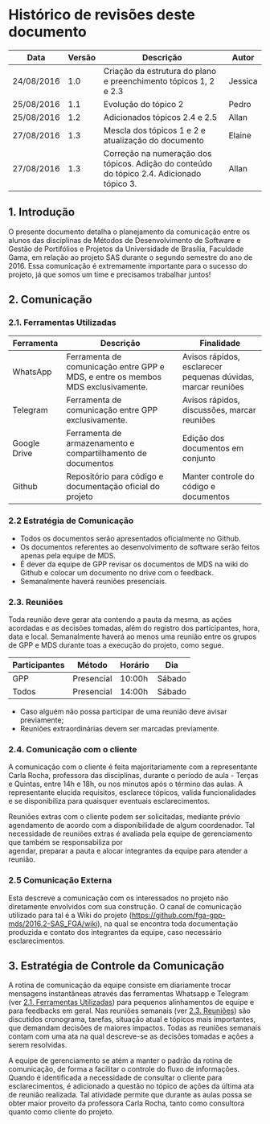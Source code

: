 # Histórico de revisões deste documento

|Data       |Versão|Descrição     |Autor  |
|-----------|------|--------------|-------|
| 24/08/2016| 1.0  | Criação da estrutura do plano e preenchimento tópicos 1, 2 e 2.3| Jessica|
| 25/08/2016| 1.1  | Evolução do tópico 2| Pedro|
| 25/08/2016| 1.2  | Adicionados tópicos 2.4 e 2.5| Allan|
| 27/08/2016| 1.3  | Mescla dos tópicos 1 e 2 e atualização do documento| Elaine|
| 27/08/2016| 1.3  | Correção na numeração dos tópicos. Adição do conteúdo do tópico 2.4. Adicionado tópico 3.| Allan|

## 1. Introdução
O presente documento detalha o planejamento da comunicação entre os alunos das disciplinas de Métodos de Desenvolvimento de Software e Gestão de Portifólios e Projetos da Universidade de Brasília, Faculdade Gama, em relação ao projeto SAS durante o segundo semestre do ano de 2016. Essa comunicação é extremamente importante para o sucesso do projeto, já que somos um time e precisamos trabalhar juntos!

## 2. Comunicação
### 2.1. Ferramentas Utilizadas

|Ferramenta   |Descrição |Finalidade|
|-------------|----------|----------|
|WhatsApp     |Ferramenta de comunicação entre GPP e MDS, e entre os membos MDS exclusivamente. | Avisos rápidos, esclarecer pequenas dúvidas, marcar reuniões |
|Telegram     |Ferramenta de comunicação entre GPP exclusivamente. | Avisos rápidos, discussões, marcar reuniões |
|Google Drive |Ferramenta de armazenamento e compartilhamento de documentos | Edição dos documentos em conjunto |
|Github       |Repositório para código e documentação oficial do projeto    | Manter controle do código e documentos |

### 2.2 Estratégia de Comunicação
* Todos os documentos serão apresentados oficialmente no Github.
* Os documentos referentes ao desenvolvimento de software serão feitos apenas pela equipe de MDS.
* É dever da equipe de GPP revisar os documentos de MDS na wiki do Github e colocar um documento no drive com o feedback.
* Semanalmente haverá reuniões presenciais.
 
### 2.3. Reuniões
Toda reunião deve gerar ata contendo a pauta da mesma, as ações acordadas e as decisões tomadas, além do registro dos participantes, hora, data e local.
Semanalmente haverá ao menos uma reunião entre os grupos de GPP e MDS durante toas a execução do projeto, como segue.

|Participantes|Método    |Horário|Dia   |
|-------------|----------|-------|------|
|GPP          |Presencial|10:00h |Sábado|
|Todos        |Presencial|14:00h |Sábado|

* Caso alguém não possa participar de uma reunião deve avisar previamente;
* Reuniões extraordinárias devem ser marcadas previamente.

### 2.4. Comunicação com o cliente
A comunicação com o cliente é feita majoritariamente com a representante Carla Rocha, professora das disciplinas, durante o período de aula  - Terças e Quintas, entre 14h e 18h, ou nos minutos após o término das aulas. A representante elucida requisitos, esclarece tópicos, valida funcionalidades e se disponibiliza para quaisquer eventuais esclarecimentos.

Reuniões extras com o cliente podem ser solicitadas, mediante prévio agendamento de acordo com a disponibilidade de algum coordenador. Tal necessidade de reuniões extras é avaliada pela equipe de gerenciamento que também se responsabiliza por  
agendar, preparar a pauta e alocar integrantes da equipe para atender a reunião. 

### 2.5 Comunicação Externa
Esta descreve a comunicação com os interessados no projeto não diretamente envolvidos com sua construção. O canal de comunicação utilizado para tal é a Wiki do projeto (https://github.com/fga-gpp-mds/2016.2-SAS_FGA/wiki), na qual se encontra toda documentação produzida e contato dos integrantes da equipe, caso necessário esclarecimentos.

## 3. Estratégia de Controle da Comunicação
A rotina de comunicação da equipe consiste em diariamente trocar mensagens instantâneas através das ferramentas Whatsapp e Telegram (ver [2.1. Ferramentas Utilizadas](#21-ferramentas-utilizadas)) para pequenos alinhamentos de equipe e para feedbacks em geral. Nas reuniões semanais (ver [2.3. Reuniões](#23-reuni%C3%B5es)) são discutidos cronograma, tarefas, situação atual e tópicos mais importantes, que demandam decisões de maiores impactos. Todas as reuniões semanais contam com uma ata na qual descreve-se as decisões tomadas e ações a serem resolvidas. 

A equipe de gerenciamento se atém a manter o padrão da rotina de comunicação, de forma a facilitar o controle do fluxo de informações. Quando é identificada a necessidade de consultar o cliente para esclarecimentos, é adicionado a questão no tópico de ações da última ata de reunião realizada. Tal atividade permite que durante as aulas possa se obter maior proveito da professora Carla Rocha, tanto como consultora quanto como cliente do projeto.